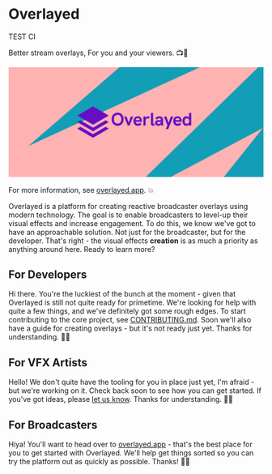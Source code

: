 # Overlayed

TEST CI

Better stream overlays, For you and your viewers. 📺🔴

![Overlayed logo](./.github/images/header.png)

For more information, see [overlayed.app](https://overlayed.app). 💥

Overlayed is a platform for creating reactive broadcaster overlays using modern technology. The goal is to enable broadcasters to level-up their visual effects and increase engagement. To do this, we know we've got to have an approachable solution. Not just for the broadcaster, but for the developer. That's right - the visual effects **creation** is as much a priority as anything around here. Ready to learn more?

## For Developers

Hi there. You're the luckiest of the bunch at the moment - given that Overlayed is still not quite ready for primetime. We're looking for help with quite a few things, and we've definitely got some rough edges. To start contributing to the core project, see [CONTRIBUTING.md](./CONTRIBUTING.md). Soon we'll also have a guide for creating overlays - but it's not ready just yet. Thanks for understanding. 💙🌈

## For VFX Artists

Hello! We don't quite have the tooling for you in place just yet, I'm afraid - but we're working on it. Check back soon to see how you can get started. If you've got ideas, please [let us know](https://github.com/bengreenier/overlayed2/issues/new?assignees=&labels=enhancement&template=feature_request.md). Thanks for understanding. 💙🌈

## For Broadcasters

Hiya! You'll want to head over to [overlayed.app](https://overlayed.app) - that's the best place for you to get started with Overlayed. We'll help get things sorted so you can try the platform out as quickly as possible. Thanks! 💙🌈

